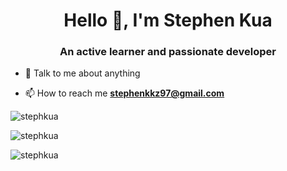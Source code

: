 <h1 align="center">Hello 👋, I'm Stephen Kua</h1>
<h3 align="center">An active learner and passionate developer </h3>

- 💬 Talk to me about anything

- 📫 How to reach me **stephenkkz97@gmail.com**

<p><img align="center" src="https://github-readme-stats.vercel.app/api/top-langs?username=stephkua&show_icons=true&locale=en&layout=compact&hide=jupyter%20notebook,html,css,kotlin,matlab,swift" alt="stephkua" /></p>

<p><img align="center" src="https://github-readme-stats.vercel.app/api?username=stephkua&show_icons=true&locale=en" alt="stephkua" /></p>

<p><img align="center" src="https://github-readme-streak-stats.herokuapp.com/?user=stephkua&" alt="stephkua" /></p>
